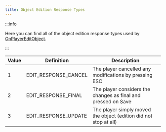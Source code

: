 ```yaml
---
title: Object Edition Response Types
---
```


:::info

Here you can find all of the object edition response types used by [OnPlayerEditObject](../callbacks/OnPlayerEditObject).

:::

| Value | Definition           | Description                                                      |
| ----- | -------------------- | ---------------------------------------------------------------- |
| 1     | EDIT_RESPONSE_CANCEL | The player cancelled any modifications by pressing ESC           |
| 2     | EDIT_RESPONSE_FINAL  | The player considers the changes as final and pressed on Save    |
| 3     | EDIT_RESPONSE_UPDATE | The player simply moved the object (edition did not stop at all) |
